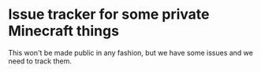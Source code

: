 # Issue tracker for some private Minecraft things

This won't be made public in any fashion, but we have some issues and
we need to track them.
